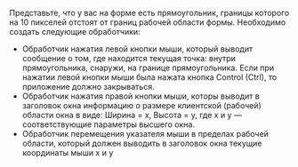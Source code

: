 Представьте, что у вас на форме есть прямоугольник, границы
которого на 10 пикселей отстоят от границ рабочей области формы.
Необходимо создать следующие обработчики:

* Обработчик нажатия левой кнопки мыши, который выводит
сообщение о том, где находится текущая точка: внутри
прямоугольника, снаружи, на границе прямоугольника. Если
при нажатии левой кнопки мыши была нажата кнопка Control
(Ctrl), то приложение должно закрываться.
* Обработчик нажатия правой кнопки мыши, которы выводит в
заголовок окна информацию о размере клиентской (рабочей)
области окна в виде: Ширина = x, Высота = y, где x и y —
соответствующие параметры выcшего окна.
* Обработчик перемещения указателя мыши в пределах
рабочей области, который должен выводить в заголовок окна
текущие координаты мыши x и y
